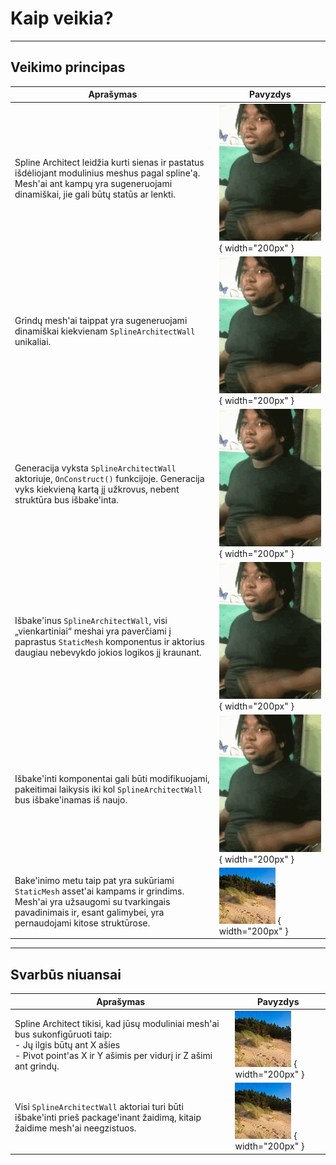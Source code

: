 # Kaip veikia?

---

## Veikimo principas

| Aprašymas | Pavyzdys |
|-----------|----------|
| Spline Architect leidžia kurti sienas ir pastatus išdėliojant modulinius meshus pagal spline'ą. Mesh'ai ant kampų yra sugeneruojami dinamiškai, jie gali būtų statūs ar lenkti. | ![img](assets/simple-wall-example.gif) { width="200px" } |
| Grindų mesh'ai taippat yra sugeneruojami dinamiškai kiekvienam `SplineArchitectWall` unikaliai. |![img](assets/floor-mesh.gif) { width="200px" } |
| Generacija vyksta `SplineArchitectWall` aktoriuje, `OnConstruct()` funkcijoje. Generacija vyks kiekvieną kartą jį užkrovus, nebent struktūra bus išbake'inta. |![img](assets/baked-disabled.gif) { width="200px" } |
| Išbake'inus `SplineArchitectWall`, visi „vienkartiniai“ meshai yra paverčiami į paprastus `StaticMesh` komponentus ir aktorius daugiau nebevykdo jokios logikos jį kraunant. |![img](assets/baking-components.gif) { width="200px" } |
| Išbake'inti komponentai gali būti modifikuojami, pakeitimai laikysis iki kol `SplineArchitectWall` bus išbake'inamas iš naujo. |![img](assets/modifying-components.gif) { width="200px" } |
| Bake'inimo metu taip pat yra sukūriami `StaticMesh` asset'ai kampams ir grindims. Mesh'ai yra užsaugomi su tvarkingais pavadinimais ir, esant galimybei, yra pernaudojami kitose struktūrose. |![img](assets/baked-assets.jpg) { width="200px" } |

---

## Svarbūs niuansai

| Aprašymas | Pavyzdys |
|-----------|----------|
| Spline Architect tikisi, kad jūsų moduliniai mesh'ai bus sukonfigūruoti taip:<br>- Jų ilgis būtų ant X ašies<br>- Pivot point'as X ir Y ašimis per vidurį ir Z ašimi ant grindų. |![img](assets/pivot-example.jpg) { width="200px" } |
| Visi `SplineArchitectWall` aktoriai turi būti išbake'inti prieš package'inant žaidimą, kitaip žaidime mesh'ai neegzistuos. |![img](assets/bake-methods.jpg) { width="200px" } |
